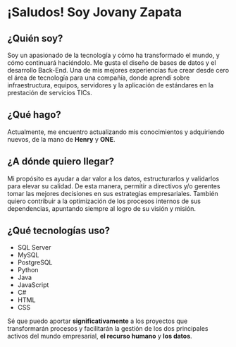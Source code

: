 # ¡Saludos! Soy Jovany Zapata

## ¿Quién soy?
Soy un apasionado de la tecnología y cómo ha transformado el mundo, y cómo continuará haciéndolo. Me gusta el diseño de bases de datos y el desarrollo Back-End. Una de mis mejores experiencias fue crear desde cero el área de tecnología para una compañía, donde aprendí sobre infraestructura, equipos, servidores y la aplicación de estándares en la prestación de servicios TICs.

## ¿Qué hago?
Actualmente, me encuentro actualizando mis conocimientos y adquiriendo nuevos, de la mano de **Henry** y **ONE**.

## ¿A dónde quiero llegar?
Mi propósito es ayudar a dar valor a los datos, estructurarlos y validarlos para elevar su calidad. De esta manera, permitir a directivos y/o gerentes tomar las mejores decisiones en sus estrategias empresariales. También quiero contribuir a la optimización de los procesos internos de sus dependencias, apuntando siempre al logro de su visión y misión.

## ¿Qué tecnologías uso?
- SQL Server
- MySQL
- PostgreSQL
- Python
- Java
- JavaScript
- C#
- HTML
- CSS

Sé que puedo aportar **significativamente** a los proyectos que transformarán procesos y facilitarán la gestión de los dos principales activos del mundo empresarial, **el recurso humano** y **los datos**.
